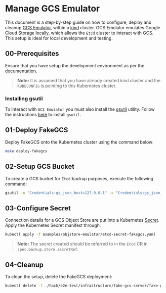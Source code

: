 # Manage GCS Emulator

This document is a step-by-step guide on how to configure, deploy and cleanup [GCS Emulator](https://github.com/fsouza/fake-gcs-server), within a [kind](https://kind.sigs.k8s.io/) cluster. GCS Emulator emulates Google Cloud Storage locally, which allows the `Etcd` cluster to interact with GCS. This setup is ideal for local development and testing.

## 00-Prerequisites

Ensure that you have setup the development environment as per the [documentation](../../development/prepare-dev-environment.md).

> **Note:** It is assumed that you have already created kind cluster and the `KUBECONFIG` is pointing to this Kubernetes cluster.

### Installing gsutil

To interact with `GCS Emulator` you must also install the [gsutil](https://cloud.google.com/storage/docs/gsutil) utility. Follow the instructions [here](https://cloud.google.com/storage/docs/gsutil_install) to install `gsutil`.

## 01-Deploy FakeGCS

Deploy FakeGCS onto the Kubernetes cluster using the command below:

```bash
make deploy-fakegcs
```

## 02-Setup GCS Bucket

To create a GCS bucket for `Etcd` backup purposes, execute the following command:

```bash
gsutil -o "Credentials:gs_json_host=127.0.0.1" -o "Credentials:gs_json_port=4443" -o "Boto:https_validate_certificates=False" mb "gs://etcd-bucket"
```

## 03-Configure Secret

Connection details for a GCS Object Store are put into a Kubernetes [Secret](https://kubernetes.io/docs/concepts/configuration/secret/). Apply the Kubernetes Secret manifest through:

```bash
kubectl apply -f examples/objstore-emulator/etcd-secret-fakegcs.yaml
```

> **Note:** The secret created should be referred to in the `Etcd` CR in `spec.backup.store.secretRef`.

## 04-Cleanup

To clean the setup, delete the FakeGCS deployment:

```bash
kubectl delete -f ./hack/e2e-test/infrastructure/fake-gcs-server/fake-gcs-server.yaml
```
